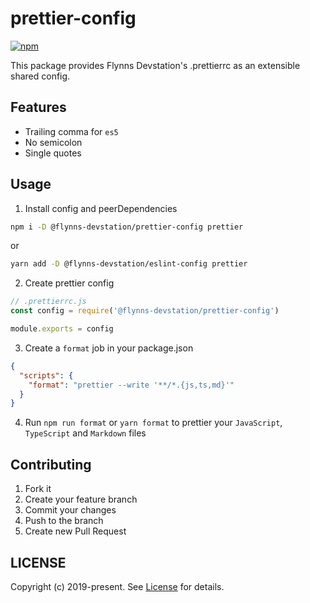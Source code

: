 # prettier-config

[![npm](https://img.shields.io/npm/v/@flynns-devstation/prettier-config.svg?style=for-the-badge)](https://www.npmjs.com/package/@flynns-devstation/prettier-config)

This package provides Flynns Devstation's .prettierrc as an extensible shared config.

## Features

- Trailing comma for `es5`
- No semicolon
- Single quotes

## Usage

1. Install config and peerDependencies

```bash
npm i -D @flynns-devstation/prettier-config prettier
```

or

```bash
yarn add -D @flynns-devstation/eslint-config prettier
```

2. Create prettier config

```js
// .prettierrc.js
const config = require('@flynns-devstation/prettier-config')

module.exports = config
```

3. Create a `format` job in your package.json

```json
{
  "scripts": {
    "format": "prettier --write '**/*.{js,ts,md}'" 
  }
}
```

4. Run `npm run format` or `yarn format` to prettier your `JavaScript`, `TypeScript` and `Markdown` files

## Contributing

1. Fork it
2. Create your feature branch
3. Commit your changes
4. Push to the branch
5. Create new Pull Request

## LICENSE

Copyright (c) 2019-present. See [License](./LICENSE) for details.
